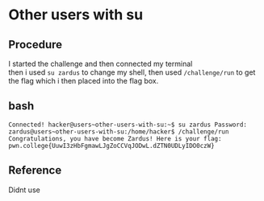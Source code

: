 # Other users with su

## Procedure
I started the challenge and then connected my terminal<br>
then i used `su zardus` to change my shell, then used `/challenge/run` to get the
flag which i then placed into the flag box.

## bash
`Connected!
hacker@users~other-users-with-su:~$ su zardus
Password:
zardus@users~other-users-with-su:/home/hacker$ /challenge/run
Congratulations, you have become Zardus! Here is your flag:
pwn.college{UuwI3zHbFgmawLJgZoCCVqJODwL.dZTN0UDLyIDO0czW}`

## Reference
Didnt use
